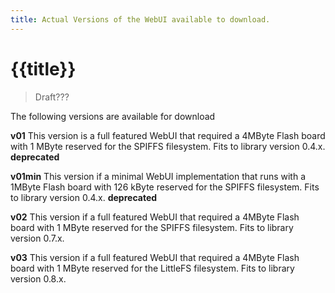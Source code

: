```yaml
---
title: Actual Versions of the WebUI available to download.
---
```


# {{title}}

> Draft???

The following versions are available for download

**v01** This version is a full featured WebUI that required a 4MByte Flash board with 1 MByte reserved for the SPIFFS filesystem.
Fits to library version 0.4.x.
**deprecated**

**v01min** This version if a minimal WebUI implementation that runs with a 1MByte Flash board with 126 kByte reserved for the SPIFFS filesystem.
Fits to library version 0.4.x.
**deprecated**

**v02** This version if a full featured WebUI that required a 4MByte Flash board with 1 MByte reserved for the SPIFFS filesystem.
Fits to library version 0.7.x.

**v03** This version if a full featured WebUI that required a 4MByte Flash board with 1 MByte reserved for the LittleFS filesystem.
Fits to library version 0.8.x.
